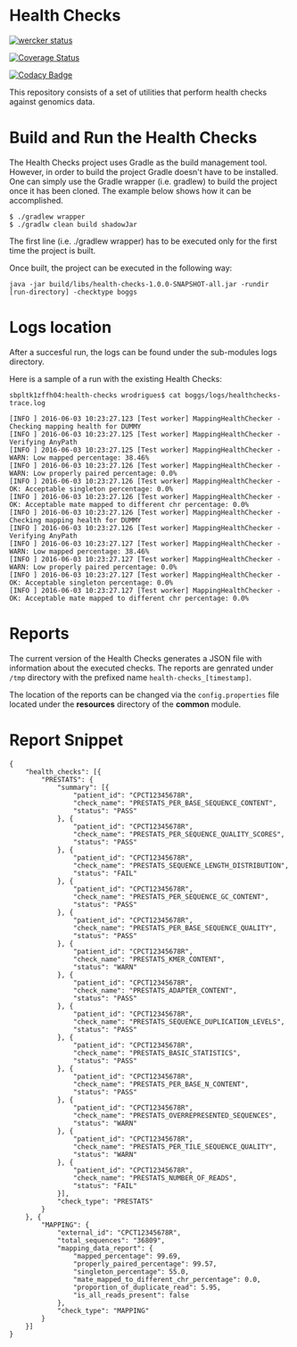 # Health Checks

[![wercker status](https://app.wercker.com/status/a51d71fbe59d634461b37ab989d6f594/m/master "wercker status")](https://app.wercker.com/project/bykey/a51d71fbe59d634461b37ab989d6f594)

[![Coverage Status](https://coveralls.io/repos/github/hartwigmedical/health-checks/badge.svg?branch=master)](https://coveralls.io/github/hartwigmedical/health-checks?branch=master)

[![Codacy Badge](https://api.codacy.com/project/badge/Grade/7dbf5374790240bca110940a9319d6d0)](https://www.codacy.com/app/ekho/health-checks?utm_source=github.com&amp;utm_medium=referral&amp;utm_content=hartwigmedical/health-checks&amp;utm_campaign=Badge_Grade)

This repository consists of a set of utilities that perform health checks against genomics data.

# Build and Run the Health Checks

The Health Checks project uses Gradle as the build management tool. However, in order to build the project Gradle doesn't have to be installed. One can simply use the Gradle wrapper (i.e. gradlew) to build the project once it has been cloned. The example below shows how it can be accomplished.

```
$ ./gradlew wrapper
$ ./gradlw clean build shadowJar
```

The first line (i.e. ./gradlew wrapper) has to be executed only for the first time the project is built.

Once built, the project can be executed in the following way:

```
java -jar build/libs/health-checks-1.0.0-SNAPSHOT-all.jar -rundir [run-directory] -checktype boggs
```

# Logs location

After a succesful run, the logs can be found under the sub-modules logs directory.

Here is a sample of a run with the existing Health Checks:

```
sbpltk1zffh04:health-checks wrodrigues$ cat boggs/logs/healthchecks-trace.log 

[INFO ] 2016-06-03 10:23:27.123 [Test worker] MappingHealthChecker - Checking mapping health for DUMMY
[INFO ] 2016-06-03 10:23:27.125 [Test worker] MappingHealthChecker -  Verifying AnyPath
[INFO ] 2016-06-03 10:23:27.125 [Test worker] MappingHealthChecker -   WARN: Low mapped percentage: 38.46%
[INFO ] 2016-06-03 10:23:27.126 [Test worker] MappingHealthChecker -   WARN: Low properly paired percentage: 0.0%
[INFO ] 2016-06-03 10:23:27.126 [Test worker] MappingHealthChecker -   OK: Acceptable singleton percentage: 0.0%
[INFO ] 2016-06-03 10:23:27.126 [Test worker] MappingHealthChecker -   OK: Acceptable mate mapped to different chr percentage: 0.0%
[INFO ] 2016-06-03 10:23:27.126 [Test worker] MappingHealthChecker - Checking mapping health for DUMMY
[INFO ] 2016-06-03 10:23:27.126 [Test worker] MappingHealthChecker -  Verifying AnyPath
[INFO ] 2016-06-03 10:23:27.127 [Test worker] MappingHealthChecker -   WARN: Low mapped percentage: 38.46%
[INFO ] 2016-06-03 10:23:27.127 [Test worker] MappingHealthChecker -   WARN: Low properly paired percentage: 0.0%
[INFO ] 2016-06-03 10:23:27.127 [Test worker] MappingHealthChecker -   OK: Acceptable singleton percentage: 0.0%
[INFO ] 2016-06-03 10:23:27.127 [Test worker] MappingHealthChecker -   OK: Acceptable mate mapped to different chr percentage: 0.0%
```

# Reports

The current version of the Health Checks generates a JSON file with information about the executed checks. The reports are genrated under ```/tmp``` directory with the prefixed name ```health-checks_[timestamp]```.

The location of the reports can be changed via the ```config.properties``` file located under the **resources** directory of the **common** module.

# Report Snippet

```
{
	"health_checks": [{
		"PRESTATS": {
			"summary": [{
				"patient_id": "CPCT12345678R",
				"check_name": "PRESTATS_PER_BASE_SEQUENCE_CONTENT",
				"status": "PASS"
			}, {
				"patient_id": "CPCT12345678R",
				"check_name": "PRESTATS_PER_SEQUENCE_QUALITY_SCORES",
				"status": "PASS"
			}, {
				"patient_id": "CPCT12345678R",
				"check_name": "PRESTATS_SEQUENCE_LENGTH_DISTRIBUTION",
				"status": "FAIL"
			}, {
				"patient_id": "CPCT12345678R",
				"check_name": "PRESTATS_PER_SEQUENCE_GC_CONTENT",
				"status": "PASS"
			}, {
				"patient_id": "CPCT12345678R",
				"check_name": "PRESTATS_PER_BASE_SEQUENCE_QUALITY",
				"status": "PASS"
			}, {
				"patient_id": "CPCT12345678R",
				"check_name": "PRESTATS_KMER_CONTENT",
				"status": "WARN"
			}, {
				"patient_id": "CPCT12345678R",
				"check_name": "PRESTATS_ADAPTER_CONTENT",
				"status": "PASS"
			}, {
				"patient_id": "CPCT12345678R",
				"check_name": "PRESTATS_SEQUENCE_DUPLICATION_LEVELS",
				"status": "PASS"
			}, {
				"patient_id": "CPCT12345678R",
				"check_name": "PRESTATS_BASIC_STATISTICS",
				"status": "PASS"
			}, {
				"patient_id": "CPCT12345678R",
				"check_name": "PRESTATS_PER_BASE_N_CONTENT",
				"status": "PASS"
			}, {
				"patient_id": "CPCT12345678R",
				"check_name": "PRESTATS_OVERREPRESENTED_SEQUENCES",
				"status": "WARN"
			}, {
				"patient_id": "CPCT12345678R",
				"check_name": "PRESTATS_PER_TILE_SEQUENCE_QUALITY",
				"status": "WARN"
			}, {
				"patient_id": "CPCT12345678R",
				"check_name": "PRESTATS_NUMBER_OF_READS",
				"status": "FAIL"
			}],
			"check_type": "PRESTATS"
		}
	}, {
		"MAPPING": {
			"external_id": "CPCT12345678R",
			"total_sequences": "36809",
			"mapping_data_report": {
				"mapped_percentage": 99.69,
				"properly_paired_percentage": 99.57,
				"singleton_percentage": 55.0,
				"mate_mapped_to_different_chr_percentage": 0.0,
				"proportion_of_duplicate_read": 5.95,
				"is_all_reads_present": false
			},
			"check_type": "MAPPING"
		}
	}]
}
```
